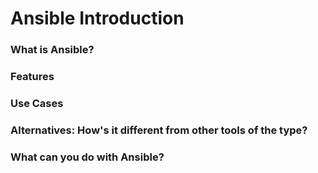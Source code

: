 # Ansible Introduction

### What is Ansible?


### Features


### Use Cases


### Alternatives: How's it different from other tools of the type?


### What can you do with Ansible?